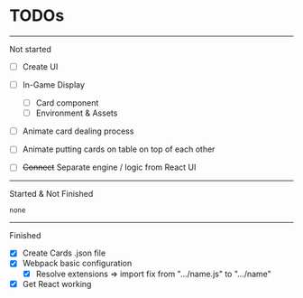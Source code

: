 # TODOs

---

Not started

- [ ] Create UI
- [ ] In-Game Display
  - [ ] Card component
  - [ ] Environment & Assets
- [ ] Animate card dealing process
- [ ] Animate putting cards on table on top of each other

- [ ] <s>Connect</s> Separate engine / logic from React UI

---

Started & Not Finished

`none`

---

Finished

- [x] Create Cards .json file
- [x] Webpack basic configuration
  - [x] Resolve extensions => import fix from ".../name.js" to ".../name"
- [x] Get React working
